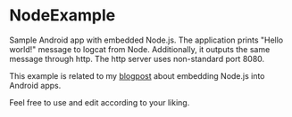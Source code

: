 # NodeExample
Sample Android app with embedded Node.js. 
The application prints "Hello world!" message to logcat from Node.
Additionally, it outputs the same message through http. The http server uses non-standard port 8080.

This example is related to my [blogpost](https://www.sisik.eu/blog/embedding-node-into-android-app) about embedding Node.js into Android apps.

Feel free to use and edit according to your liking.

